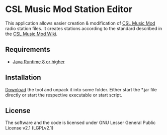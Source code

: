 # CSL Music Mod Station Editor

This application allows easier creation & modification of [CSL Music Mod](https://steamcommunity.com/sharedfiles/filedetails/?id=422934383)
radio station files. It creates stations according to the standard described in the
[CSL Music Mod Wiki](https://github.com/rumangerst/CSLMusicMod/wiki).

## Requirements

* [Java Runtime 8 or higher](https://www.java.com/download/)

## Installation

[Download](https://gitlab.com/rumangerst/cslmusicmod-station-editor/uploads/8fba8672db6b7b0facdf323d963af08d/CSLMusicModStationEditor-1.0.0.0.zip) the tool
and unpack it into some folder. Either start the \*.jar file directly or start the respective executable or start script.

## License

The software and the code is licensed under GNU Lesser General Public License v2.1 (LGPLv2.1)
